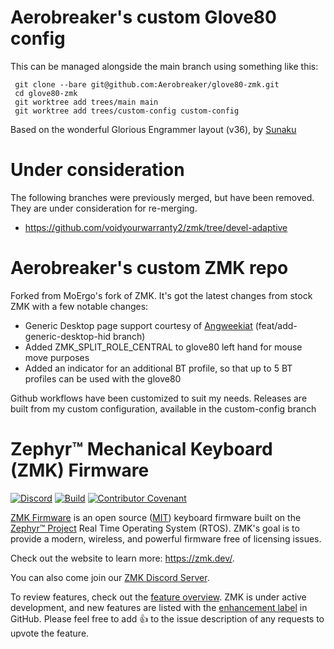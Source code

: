 # Aerobreaker's custom Glove80 config

This can be managed alongside the main branch using something like this:
```
 git clone --bare git@github.com:Aerobreaker/glove80-zmk.git
 cd glove80-zmk
 git worktree add trees/main main
 git worktree add trees/custom-config custom-config
```

Based on the wonderful Glorious Engrammer layout (v36), by [Sunaku](https://github.com/sunaku/glove80-keymaps/)

# Under consideration

The following branches were previously merged, but have been removed.  They are under consideration for re-merging.
- https://github.com/voidyourwarranty2/zmk/tree/devel-adaptive

# Aerobreaker's custom ZMK repo

Forked from MoErgo's fork of ZMK.  It's got the latest changes from stock ZMK with a few notable changes:
- Generic Desktop page support courtesy of [Angweekiat](https://github.com/angweekiat/zmk-strip-kit46) (feat/add-generic-desktop-hid branch)
- Added ZMK_SPLIT_ROLE_CENTRAL to glove80 left hand for mouse move purposes
- Added an indicator for an additional BT profile, so that up to 5 BT profiles can be used with the glove80

Github workflows have been customized to suit my needs.  Releases are built from my custom configuration, available in the custom-config branch

# Zephyr™ Mechanical Keyboard (ZMK) Firmware

[![Discord](https://img.shields.io/discord/719497620560543766)](https://zmk.dev/community/discord/invite)
[![Build](https://github.com/zmkfirmware/zmk/workflows/Build/badge.svg)](https://github.com/zmkfirmware/zmk/actions)
[![Contributor Covenant](https://img.shields.io/badge/Contributor%20Covenant-v2.0%20adopted-ff69b4.svg)](CODE_OF_CONDUCT.md)

[ZMK Firmware](https://zmk.dev/) is an open source ([MIT](LICENSE)) keyboard firmware built on the [Zephyr™ Project](https://www.zephyrproject.org/) Real Time Operating System (RTOS). ZMK's goal is to provide a modern, wireless, and powerful firmware free of licensing issues.

Check out the website to learn more: https://zmk.dev/.

You can also come join our [ZMK Discord Server](https://zmk.dev/community/discord/invite).

To review features, check out the [feature overview](https://zmk.dev/docs/). ZMK is under active development, and new features are listed with the [enhancement label](https://github.com/zmkfirmware/zmk/issues?q=is%3Aissue+is%3Aopen+label%3Aenhancement) in GitHub. Please feel free to add 👍 to the issue description of any requests to upvote the feature.
